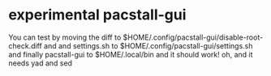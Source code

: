 # experimental pacstall-gui
 
 You can test by moving the diff to $HOME/.config/pacstall-gui/disable-root-check.diff and
and settings.sh to $HOME/.config/pacstall-gui/settings.sh
and finally pacstall-gui to $HOME/.local/bin
and it should work!
oh, and it needs yad and sed
